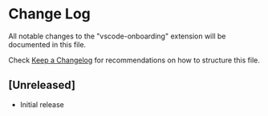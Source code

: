 # Change Log

All notable changes to the "vscode-onboarding" extension will be documented in this file.

Check [Keep a Changelog](http://keepachangelog.com/) for recommendations on how to structure this file.

## [Unreleased]

- Initial release
